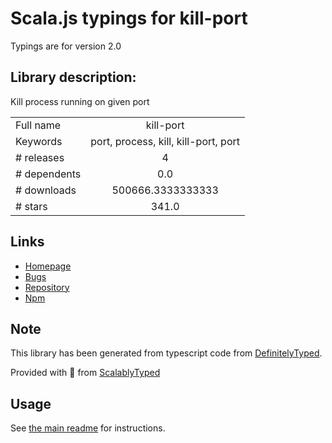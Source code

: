 
# Scala.js typings for kill-port

Typings are for version 2.0

## Library description:
Kill process running on given port

|                    |                 |
| ------------------ | :-------------: |
| Full name          | kill-port |
| Keywords           | port, process, kill, kill-port, port |
| # releases         | 4 |
| # dependents       | 0.0 |
| # downloads        | 500666.3333333333 |
| # stars            | 341.0 |

## Links
- [Homepage](https://github.com/tiaanduplessis/kill-port)
- [Bugs](https://github.com/tiaanduplessis/kill-port/issues)
- [Repository](https://github.com/tiaanduplessis/kill-port)
- [Npm](https://www.npmjs.com/package/kill-port)
    


## Note
This library has been generated from typescript code from [DefinitelyTyped](https://definitelytyped.org).

Provided with :purple_heart: from [ScalablyTyped](https://github.com/oyvindberg/ScalablyTyped)

## Usage
See [the main readme](../../readme.md) for instructions.


